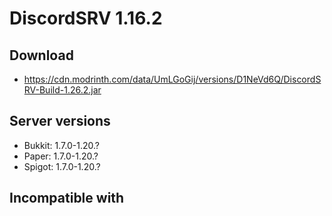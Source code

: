 # DiscordSRV 1.16.2

## Download
- https://cdn.modrinth.com/data/UmLGoGij/versions/D1NeVd6Q/DiscordSRV-Build-1.26.2.jar

## Server versions
- Bukkit: 1.7.0-1.20.?
- Paper: 1.7.0-1.20.?
- Spigot: 1.7.0-1.20.?

## Incompatible with